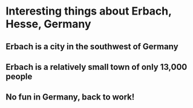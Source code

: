 # Interesting things about Erbach, Hesse, Germany

## Erbach is a city in the southwest of Germany

## Erbach is a relatively small town of only 13,000 people

## No fun in Germany, back to work!
